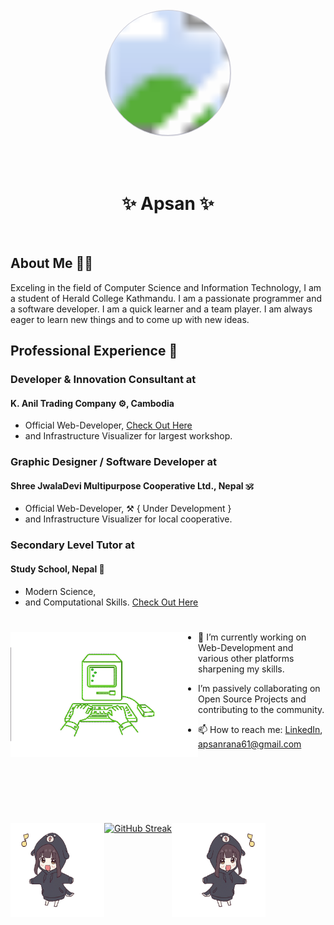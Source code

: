 <div id="me" align="center">
<svg xmlns="http://www.w3.org/2000/svg" width="300" height="300">
  <circle cx="150" cy="150" r="100" fill="transparent" stroke="#cfcfd9" stroke-width="2"/>
  <clipPath id="clipCircle">
    <circle cx="150" cy="150" r="100"/>
  </clipPath>
  <image href="imgs/prfp.png" width="290" height="250" clip-path="url(#clipCircle)"/>
</svg>

</div>

<h1 align="center">
   ✨ Apsan ✨
</h1>
</div>
<br>

<p align="justify">
<h2>
  About Me 🧑‍💻
</h2>
    Exceling in the field of Computer Science and Information Technology, I am a student of Herald College Kathmandu. I am a passionate programmer and a software developer. I am a quick learner and a team player. I am always eager to learn new things and to come up with new ideas.
</p>

<p align= "justify">
    
## Professional Experience 🏢

###  Developer & Innovation Consultant at
#### K. Anil Trading Company ⚙️, Cambodia
- Official Web-Developer, [Check Out Here](https://www.kaniltrading.com.kh)
- and Infrastructure Visualizer for largest workshop.


### Graphic Designer / Software Developer at
#### Shree JwalaDevi Multipurpose Cooperative Ltd., Nepal 🕉️
- Official Web-Developer, ⚒️ { Under Development }
- and Infrastructure Visualizer for local cooperative.


### Secondary Level Tutor at
#### Study School, Nepal 🏫
- Modern Science, 
- and Computational Skills. [Check Out Here](https://maps.app.goo.gl/zXP19NftPUCmeXe7A) 

</p>

# 
<img src="imgs/typing.gif" align="left" width="300" height="200">

<p size="20px">

- 🌱 I’m currently working on Web-Development and various other platforms sharpening my skills.

-  I’m passively collaborating on Open Source Projects and contributing to the community. 

</p>


- 📫 How to reach me: [LinkedIn](https://www.linkedin.com/in/apsan/), apsanrana61@gmail.com

<br><br><br>

#

<div style="display: flex; align-items: center;">
    <img src="imgs/chibi-dancing-right.gif" width="150" height="150" align="left">
    
   [![GitHub Streak](https://streak-stats.demolab.com/?user=Apsan1&theme=blueberry-duo)](https://git.io/streak-stats)
   <img src="imgs/chibi-dancing-left.gif" width="150" height="150" align="right">
</div>


